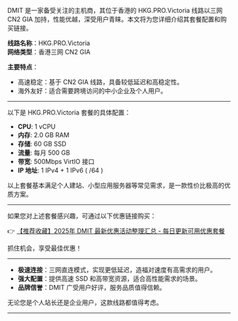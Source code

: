 
DMIT 是一家备受关注的主机商，其位于香港的 HKG.PRO.Victoria 线路以三网 CN2 GIA 加持，性能优越，深受用户青睐。本文将为您详细介绍其套餐配置和购买链接。


**线路名称**：HKG.PRO.Victoria  
**网络类型**：香港三网 CN2 GIA  

**主要特点**：
- 高速稳定：基于 CN2 GIA 线路，具备较低延迟和高稳定性。
- 海外友好：适合需要跨境访问的中小企业及个人用户。

---


以下是 HKG.PRO.Victoria 套餐的具体配置：

- **CPU**: 1 vCPU  
- **内存**: 2.0 GB RAM  
- **存储**: 60 GB SSD  
- **流量**: 每月 500 GB  
- **带宽**: 500Mbps VirtIO 接口  
- **IP 地址**: 1 IPv4 + 1 IPv6 ( /64 )

以上套餐基本满足个人建站、小型应用服务器等常见需求，是一款性价比极高的优质方案。

---


如果您对上述套餐感兴趣，可通过以下优惠链接购买：

👉 [【推荐收藏】2025年 DMIT 最新优惠活动整理汇总 - 每日更新可用优惠套餐](https://bit.ly/dmit_coupon)

抓住机会，享受最佳优惠！

---


- **极速连接**：三网直连模式，实现更低延迟，造福对速度有高需求的用户。
- **强大配置**：提供高速 SSD 和高带宽资源，适合高性能需求的场景。
- **品牌信誉**：DMIT 广受用户好评，服务品质值得信赖。

无论您是个人站长还是企业用户，这款线路都值得考虑。

---
